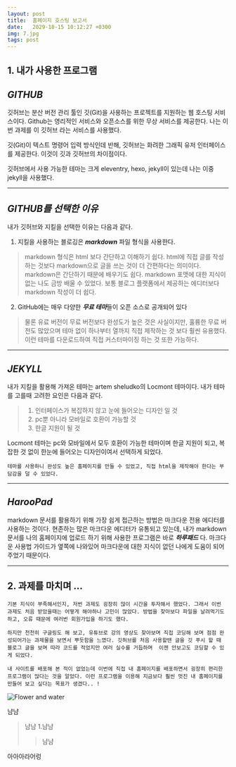 ```yaml
---
layout: post
title:  홈페이지 호스팅 보고서
date:   2029-10-15 10:12:27 +0300
img: 7.jpg
tags: post
---
```


## 1. 내가 사용한 프로그램
## *GITHUB*
깃허브는 분산 버전 관리 툴인 깃(Git)을 사용하는 프로젝트를 지원하는 웹 호스팅 서비스이다. Github는 영리적인 서비스와 오픈소스를 위한 무상 서비스를 제공한다. 나는 이번 과제를 이 깃허브 라는 서비스를 사용했다. 

깃(Git)이 텍스트 명령어 입력 방식인데 반해, 깃허브는 화려한 그래픽 유저 인터페이스를 제공한다. 이것이 깃과 깃허브의 차이점이다. 

깃허브에서 사용 가능한 테마는 크게 eleventry, hexo, jekyll이 있는데 나는 이중 jekyll을 사용했다.


_ _ _


## *GITHUB를 선택한 이유*
내가 깃허브와 지킬을 선택한 이유는 다음과 같다.
1. 지킬을 사용하는 블로깅은 ***markdown*** 파일 형식을 사용한다. 
> markdown 형식은 html 보다 간단하고 이해하기 쉽다. html에 직접 글를 작성하는 것보다 markdown으로 글을 쓰는 것이 더 간편하다는 의미이다. markdown은 간단하기 때문에 배우기도 쉽다. markdown 포맷에 대한 지식이 없는 나도 금방 배울 수 있었다. 보통 블로그 플랫폼에서 제공하는 에디터보다 markdown 작성이 더 쉽다. 

2. GitHub에는 매우 다양한 ***무료 테마***들이 오픈 소스로 공개되어 있다
>물론 유료 버전이 무료 버전보다 완성도가 높은 것은 사실이지만, 훌륭한 무료 버전도 많았으며 테마 없이 하나부터 열까지 직접 제작하는 것 보다 훨씬 유용했다. 이런 테마를 다운로드하여 직접 커스터마이징 하는 것 또한 가능하다.


_ _ _
## *JEKYLL*
내가 지킬을 활용해 가져온 테마는 artem sheludko의 Locmont 테마이다. 내가 테마를 고를때 고려한 요인은 다음과 같다.
>1. 인터페이스가 복잡하지 않고 눈에 들어오는 디자인 일 것
>2. pc뿐 아니라 모바일로 호환이 가능할 것
>3. 한글 지원이 될 것

Locmont 테마는 pc와 모바일에서 모두 호환이 가능한 테마이며 한글 지원이 되고, 복잡한 것 없이 한눈에 들어오는 디자인이여서 선택하게 되었다.

```
테마를 사용하니 완성도 높은 홈페이지를 만들 수 있었고, 직접 html을 제작해야 한다는 부담감을 덜 수 있었다.
```


_ _ _
## *HarooPad*
markdown 문서를 활용하기 위해 가장 쉽게 접근하는 방법은 마크다운 전용 에디터를 사용하는 것이다.
현존하는 많은 마크다운 에디터가 유통되고 있는데, 내가 markdown 문서를 나의 홈페이지에 업로드 하기 위해 사용한 프로그램은 바로 ***하루패드*** 다. 마크다운 사용법 가이드가 옆쪽에 나와있어 마크다운에 대한 지식이 없던 나에게 도움이 되어주었기 때문이다.

_ _ _
## 2. 과제를 마치며 ...

```
기본 지식이 부족해서인지, 저번 과제도 굉장히 많이 시간을 투자해서 했었다. 그래서 이번 과제도 처음 받았을때는 어떻게 해야하나 고민이 많았다. 방법을 찾아보다 파일을 날려먹기도 하고, 오류 때문에 여러번 회원가입을 하기도 했다. 

하지만 천천히 구글링도 해 보고, 유튜브로 강의 영상도 찾아보며 직접 코딩해 보며 점점 완성되어가는 과제물을 보면서 뿌듯함을 느꼈다. 깃허브를 처음 사용할땐 글을 깃 푸시 할 때 블로그 글을 보며 따라 코드를 적었지만 여러 실수를 거듭하며  이젠 안보고도 코딩할 수 있게 되었다. 

내 사이트를 배포해 본 적이 없었는데 이번에 직접 내 홈페이지를 배포하면서 굉장히 편리한 프로그램이 많다는 것을 알았다. 이런 프로그램을 이용해 지금보다 훨씬 멋진 내 홈페이지를 만들어 보고 싶다는 목표가 생겼다.. !
```



![Flower and water]({{site.baseurl}}/images/pages/18.jpg)

냠냠
> 냠냠
> 1.냠냠
>>냠냠

아아아라어렁




